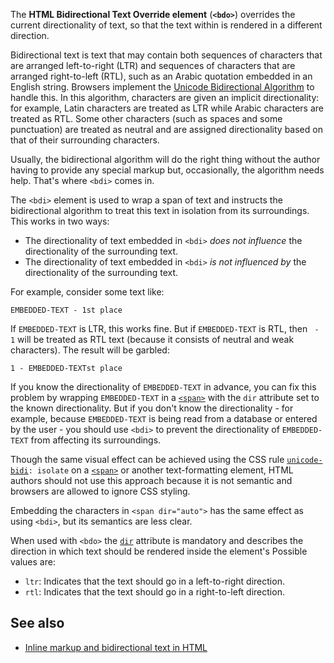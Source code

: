 <!-- <short-description> -->
The **HTML Bidirectional Text Override element** (**`<bdo>`**)
overrides the current directionality of text, so that the text within is
rendered in a different direction.
<!-- </short-description> -->

<!-- <overview> -->
Bidirectional text is text that may contain both sequences of characters
that are arranged left-to-right (LTR) and sequences of characters that
are arranged right-to-left (RTL), such as an Arabic quotation embedded
in an English string. Browsers implement the [Unicode Bidirectional
Algorithm](https://www.w3.org/International/articles/inline-bidi-markup/uba-basics)
to handle this. In this algorithm, characters are given an implicit
directionality: for example, Latin characters are treated as LTR while
Arabic characters are treated as RTL. Some other characters (such as
spaces and some punctuation) are treated as neutral and are assigned
directionality based on that of their surrounding characters.

Usually, the bidirectional algorithm will do the right thing without the
author having to provide any special markup but, occasionally, the
algorithm needs help. That's where `<bdi>` comes in.

The `<bdi>` element is used to wrap a span of text and instructs the
bidirectional algorithm to treat this text in isolation from its
surroundings. This works in two ways:

-   The directionality of text embedded in `<bdi>` *does not influence*
    the directionality of the surrounding text.
-   The directionality of text embedded in `<bdi>` *is not influenced
    by* the directionality of the surrounding text.

For example, consider some text like:

```
EMBEDDED-TEXT - 1st place
```

If `EMBEDDED-TEXT` is LTR, this works fine. But if `EMBEDDED-TEXT` is
RTL, then ` - 1` will be treated as RTL text (because it consists of
neutral and weak characters). The result will be garbled:

```
1 - EMBEDDED-TEXTst place
```

If you know the directionality of `EMBEDDED-TEXT` in advance, you can
fix this problem by wrapping `EMBEDDED-TEXT` in a
[`<span>`](/en-US/docs/Web/HTML/Element/span)
with the `dir` attribute set to the known directionality. But if you
don't know the directionality - for example, because `EMBEDDED-TEXT` is
being read from a database or entered by the user - you should use
`<bdi>` to prevent the directionality of `EMBEDDED-TEXT` from affecting
its surroundings.

Though the same visual effect can be achieved using the CSS rule
[`unicode-bidi`](/en-US/docs/Web/CSS/unicode-bidi)`: isolate`
on a
[`<span>`](/en-US/docs/Web/HTML/Element/span)
or another text-formatting element, HTML authors should not use this
approach because it is not semantic and browsers are allowed to ignore
CSS styling.

Embedding the characters in `<span dir="auto">` has the same effect as
using `<bdi>`, but its semantics are less clear.
<!-- </overview> -->

<!-- <attributes-text> -->
When used with `<bdo>` the [`dir`](/en-US/docs/Web/HTML/Global_attributes/dir) attribute is mandatory and describes the direction in which text should be rendered inside the element's Possible values are:
-   `ltr`: Indicates that the text should go in a left-to-right
        direction.
-   `rtl`: Indicates that the text should go in a right-to-left
        direction.
<!-- </attributes-text> -->

<!-- <accessibility-concerns> -->
<!-- </accessibility-concerns> -->

<!-- <see-also> -->
See also
--------

-   [Inline markup and bidirectional text in
    HTML](https://www.w3.org/International/articles/inline-bidi-markup/)
<!-- </see-also> -->
